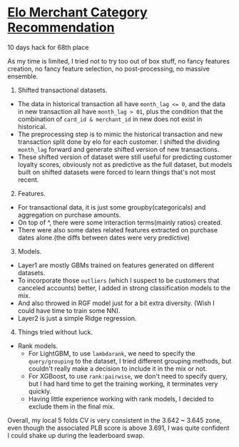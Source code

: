 # [Elo Merchant Category Recommendation](https://www.kaggle.com/c/elo-merchant-category-recommendation)
10 days hack for 68th place 

As my time is limited, I tried not to try too out of box stuff, no fancy features creation, no fancy feature selection, no post-processing, no massive ensemble. 

1. Shifted transactional datasets.
  + The data in historical transaction all have `month_lag <= 0`, and the data in new transaction all have `month_lag > 01`, plus the condition that the combination of `card_id & merchant_id` in new does not exist in historical. 
  + The preprocessing step is to mimic the historical transaction and new transaction split done by elo for each customer. I shifted the dividing `month_lag` forward and generate shifted version of new transactions. 
  + These shifted version of dataset were still useful for predicting customer loyalty scores, obviously not as predictive as the full dataset, but models built on shifted datasets were forced to learn things that's not most recent. 
2. Features.
  + For transactional data, it is just some groupby(categoricals) and aggregation on purchase amounts. 
  + On top of ^, there were some interaction terms(mainly ratios) created.
  + There were also some dates related features extracted on purchase dates alone.(the diffs between dates were very predictive)
3. Models.
  + Layer1 are mostly GBMs trained on features generated on different datasets. 
  + To incorporate those `outliers` (which I suspect to be customers that canceled accounts) better, I added in strong classification models to the mix. 
  + And also throwed in RGF model just for a bit extra diversity. (Wish I could have time to train some NN). 
  + Layer2 is just a simple Ridge regression.
4. Things tried without luck.
  + Rank models. 
    - For LightGBM, to use `lambdarank`, we need to specify the `query/grouping` to the dataset, I tried different grouping methods, but couldn't really make a decision to include it in the mix or not.
    - For XGBoost, to use `rank:pairwise`, we don't need to specify query, but I had hard time to get the training working, it terminates very quickly. 
    - Having little experience working with rank models, I decided to exclude them in the final mix. 
    
Overall, my local 5 folds CV is very consistent in the 3.642 ~ 3.645 zone, even though the associated PLB score is above 3.691, I was quite confident I could shake up during the leaderboard swap. 

